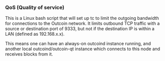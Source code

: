### QoS (Quality of service) ###

This is a Linux bash script that will set up tc to limit the outgoing bandwidth for connections to the Outcoin network. It limits outbound TCP traffic with a source or destination port of 9333, but not if the destination IP is within a LAN (defined as 192.168.x.x).

This means one can have an always-on outcoind instance running, and another local outcoind/outcoin-qt instance which connects to this node and receives blocks from it.

